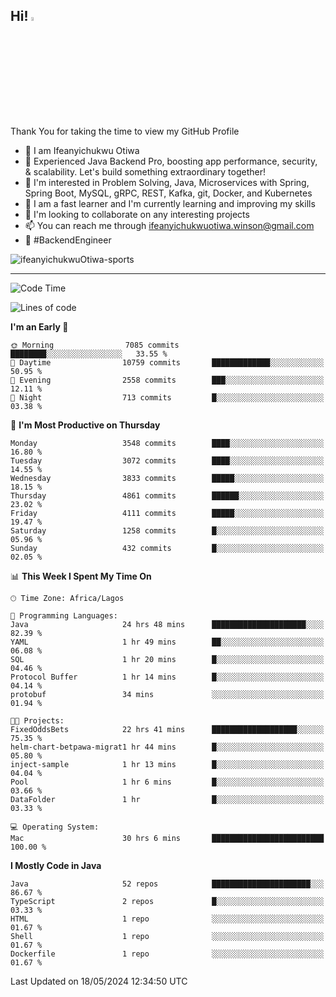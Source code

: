 <!-- BLOG-POST-LIST:START --><!-- BLOG-POST-LIST:END -->

## Hi! <img src="https://media.giphy.com/media/hvRJCLFzcasrR4ia7z/giphy.gif" width="4%"> 

Thank You for taking the time to view my GitHub Profile

- 👋 I am Ifeanyichukwu Otiwa
- 🚀 Experienced Java Backend Pro, boosting app performance, security, & scalability. Let's build something extraordinary together!
- 👀 I'm interested in Problem Solving, Java, Microservices with Spring, Spring Boot, MySQL, gRPC, REST, Kafka, git, Docker, and Kubernetes
- 🌱 I am a fast learner and I'm currently learning and improving my skills
- 💞️ I'm looking to collaborate on any interesting projects
- 📫 You can reach me through ifeanyichukwuotiwa.winson@gmail.com
- 🚀 #BackendEngineer

<p align="left" marginTop="10px"> <img src="https://komarev.com/ghpvc/?username=ifeanyichukwuOtiwa-sports&label=Profile%20views&color=0e75b6&style=for-the-badge" alt="ifeanyichukwuOtiwa-sports" /> </p>

***

<!--START_SECTION:waka-->
![Code Time](http://img.shields.io/badge/Code%20Time-2%2C532%20hrs%207%20mins-blue)

![Lines of code](https://img.shields.io/badge/From%20Hello%20World%20I%27ve%20Written-5.4%20million%20lines%20of%20code-blue)

**I'm an Early 🐤** 

```text
🌞 Morning                7085 commits        ████████░░░░░░░░░░░░░░░░░   33.55 % 
🌆 Daytime                10759 commits       █████████████░░░░░░░░░░░░   50.95 % 
🌃 Evening                2558 commits        ███░░░░░░░░░░░░░░░░░░░░░░   12.11 % 
🌙 Night                  713 commits         █░░░░░░░░░░░░░░░░░░░░░░░░   03.38 % 
```
📅 **I'm Most Productive on Thursday** 

```text
Monday                   3548 commits        ████░░░░░░░░░░░░░░░░░░░░░   16.80 % 
Tuesday                  3072 commits        ████░░░░░░░░░░░░░░░░░░░░░   14.55 % 
Wednesday                3833 commits        █████░░░░░░░░░░░░░░░░░░░░   18.15 % 
Thursday                 4861 commits        ██████░░░░░░░░░░░░░░░░░░░   23.02 % 
Friday                   4111 commits        █████░░░░░░░░░░░░░░░░░░░░   19.47 % 
Saturday                 1258 commits        █░░░░░░░░░░░░░░░░░░░░░░░░   05.96 % 
Sunday                   432 commits         █░░░░░░░░░░░░░░░░░░░░░░░░   02.05 % 
```


📊 **This Week I Spent My Time On** 

```text
🕑︎ Time Zone: Africa/Lagos

💬 Programming Languages: 
Java                     24 hrs 48 mins      █████████████████████░░░░   82.39 % 
YAML                     1 hr 49 mins        ██░░░░░░░░░░░░░░░░░░░░░░░   06.08 % 
SQL                      1 hr 20 mins        █░░░░░░░░░░░░░░░░░░░░░░░░   04.46 % 
Protocol Buffer          1 hr 14 mins        █░░░░░░░░░░░░░░░░░░░░░░░░   04.14 % 
protobuf                 34 mins             ░░░░░░░░░░░░░░░░░░░░░░░░░   01.94 % 

🐱‍💻 Projects: 
FixedOddsBets            22 hrs 41 mins      ███████████████████░░░░░░   75.35 % 
helm-chart-betpawa-migrat1 hr 44 mins        █░░░░░░░░░░░░░░░░░░░░░░░░   05.80 % 
inject-sample            1 hr 13 mins        █░░░░░░░░░░░░░░░░░░░░░░░░   04.04 % 
Pool                     1 hr 6 mins         █░░░░░░░░░░░░░░░░░░░░░░░░   03.66 % 
DataFolder               1 hr                █░░░░░░░░░░░░░░░░░░░░░░░░   03.33 % 

💻 Operating System: 
Mac                      30 hrs 6 mins       █████████████████████████   100.00 % 
```

**I Mostly Code in Java** 

```text
Java                     52 repos            ██████████████████████░░░   86.67 % 
TypeScript               2 repos             █░░░░░░░░░░░░░░░░░░░░░░░░   03.33 % 
HTML                     1 repo              ░░░░░░░░░░░░░░░░░░░░░░░░░   01.67 % 
Shell                    1 repo              ░░░░░░░░░░░░░░░░░░░░░░░░░   01.67 % 
Dockerfile               1 repo              ░░░░░░░░░░░░░░░░░░░░░░░░░   01.67 % 
```




 Last Updated on 18/05/2024 12:34:50 UTC
<!--END_SECTION:waka-->

<!--
<p align="center">
![trophy](https://github-profile-trophy.vercel.app/?username=ifeanyichukwuOtiwa-sports&theme=onedark) (https://github.com/ryo-ma/github-profile-trophy)
</p>
-->

<!---
ifeanyi-otiwa/ifeanyi-otiwa is a ✨ special ✨ repository because its `README.md` (this file) appears on your GitHub profile.
You can click the Preview link to take a look at your changes.
--->
